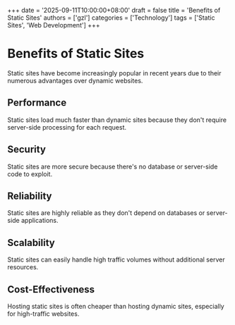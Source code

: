 +++
date = '2025-09-11T10:00:00+08:00'
draft = false
title = 'Benefits of Static Sites'
authors = ['gzl']
categories = ['Technology']
tags = ['Static Sites', 'Web Development']
+++

# Benefits of Static Sites

Static sites have become increasingly popular in recent years due to their numerous advantages over dynamic websites.

## Performance

Static sites load much faster than dynamic sites because they don't require server-side processing for each request.

## Security

Static sites are more secure because there's no database or server-side code to exploit.

## Reliability

Static sites are highly reliable as they don't depend on databases or server-side applications.

## Scalability

Static sites can easily handle high traffic volumes without additional server resources.

## Cost-Effectiveness

Hosting static sites is often cheaper than hosting dynamic sites, especially for high-traffic websites.